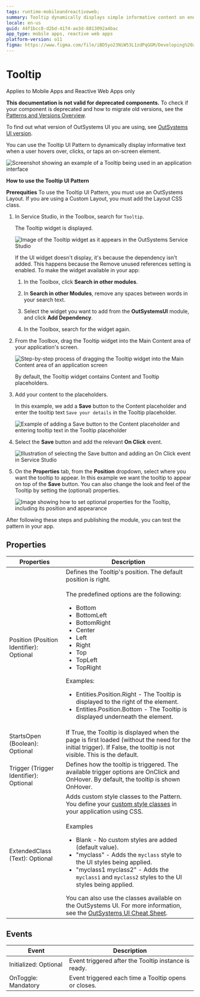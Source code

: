 ```yaml
---
tags: runtime-mobileandreactiveweb;   
summary: Tooltip dynamically displays simple informative content on end user interaction.
locale: en-us
guid: 44f1bcc8-d2bd-4174-ae3d-8813092a4bac
app_type: mobile apps, reactive web apps
platform-version: o11
figma: https://www.figma.com/file/iBD5yo23NiW53L1zdPqGGM/Developing%20an%20Application?node-id=205:71
---
```


# Tooltip

<div class="info" markdown="1">

Applies to Mobile Apps and Reactive Web Apps only

</div>

<div class="info" markdown="1">

**This documentation is not valid for deprecated components.** To check if your component is deprecated and how to migrate old versions, see the [Patterns and Versions Overview](https://outsystemsui.outsystems.com/OutsystemsUiWebsite/MigrationOverview).

To find out what version of OutSystems UI you are using, see [OutSystems UI version](../../intro.md#outsystems-ui-version).

</div>

You can use the Tooltip UI Pattern to dynamically display informative text when a user hovers over, clicks, or taps an on-screen element.

![Screenshot showing an example of a Tooltip being used in an application interface](images/tooltip-example.png "Example of a Tooltip in action")

**How to use the Tooltip UI Pattern**

<div class="info" markdown="1">

**Prerequities** To use the Tooltip UI Pattern, you must use an OutSystems Layout. If you are using a Custom Layout, you must add the Layout CSS class.

</div>

1. In Service Studio, in the Toolbox, search for `Tooltip`.
  
    The Tooltip widget is displayed.

    ![Image of the Tooltip widget as it appears in the OutSystems Service Studio](images/tooltip-widget-ss.png "Tooltip Widget in Service Studio")

    If the UI widget doesn't display, it's because the dependency isn't added. This happens because the Remove unused references setting is enabled. To make the widget available in your app:

    1. In the Toolbox, click **Search in other modules**.

    1. In **Search in other Modules**, remove any spaces between words in your search text.
    
    1. Select the widget you want to add from the **OutSystemsUI** module, and click **Add Dependency**. 
    
    1. In the Toolbox, search for the widget again.

1. From the Toolbox, drag the Tooltip widget into the Main Content area of your application's screen.

    ![Step-by-step process of dragging the Tooltip widget into the Main Content area of an application screen](images/tooltip-drag-ss.png "Dragging Tooltip Widget to Screen")

    By default, the Tooltip widget contains Content and Tooltip placeholders.

1. Add your content to the placeholders. 
    
    In this example, we add a **Save** button to the Content placeholder and enter the tooltip text ``Save your details`` in the Tooltip placeholder.

    ![Example of adding a Save button to the Content placeholder and entering tooltip text in the Tooltip placeholder](images/tooltip-content-ss.png "Adding Content to Tooltip")
    
1. Select the **Save** button and add the relevant **On Click** event.

    ![Illustration of selecting the Save button and adding an On Click event in Service Studio](images/tooltip-onclick-ss.png "Adding OnClick Event to Save Button")

1. On the **Properties** tab, from the **Position** dropdown, select where you want the tooltip to appear. In this example we want the tooltip to appear on top of the **Save** button. You can also change the look and feel of the Tooltip by setting the (optional) properties.

    ![Image showing how to set optional properties for the Tooltip, including its position and appearance](images/tooltip-properties-ss.png "Setting Optional Properties for Tooltip")

After following these steps and publishing the module, you can test the pattern in your app.

## Properties

| Properties| Description|
|---|---|
|Position (Position Identifier): Optional | Defines the Tooltip's position. The default position is right.<br/><br/>The predefined options are the following:<ul><li>Bottom</li><li>BottomLeft</li><li>BottomRight</li><li>Center</li><li>Left</li><li>Right</li><li>Top</li><li>TopLeft</li><li>TopRight</li></ul> Examples:<ul><li>Entities.Position.Right - The Tooltip is displayed to the right of the element.</li><li>Entities.Position.Bottom - The Tooltip is displayed underneath the element.</li></ul> |
|StartsOpen (Boolean): Optional| If True, the Tooltip is displayed when the page is first loaded (without the need for the initial trigger). If False, the tooltip is not visible. This is the default.|
|Trigger (Trigger Identifier): Optional| Defines how the tooltip is triggered. The available trigger options are OnClick and OnHover. By default, the tooltip is shown OnHover.|
|ExtendedClass (Text): Optional| Adds custom style classes to the Pattern. You define your [custom style classes](../../../../../develop/ui/look-feel/css.md) in your application using CSS.<br/><br/>Examples <ul><li>Blank - No custom styles are added (default value).</li><li>"myclass" - Adds the ``myclass`` style to the UI styles being applied.</li><li>"myclass1 myclass2" - Adds the ``myclass1`` and ``myclass2`` styles to the UI styles being applied.</li></ul>You can also use the classes available on the OutSystems UI. For more information, see the [OutSystems UI Cheat Sheet](https://outsystemsui.outsystems.com/OutSystemsUIWebsite/CheatSheet). |

## Events

|Event| Description  | 
|---|---|
|Initialized: Optional|Event triggered after the Tooltip instance is ready.| 
|OnToggle: Mandatory|Event triggered each time a Tooltip opens or closes.| 
